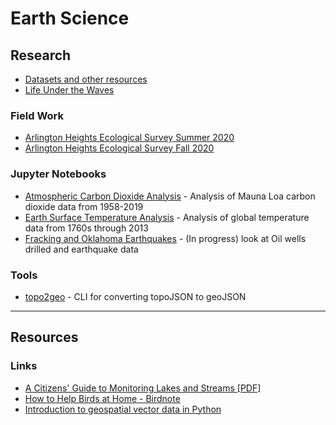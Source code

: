 
# Earth Science

## Research

- [Datasets and other resources](https://github.com/kylepollina/earthscience/blob/master/research/resources.md)
- [Life Under the Waves](https://kylepollina.github.io/earthscience/research/life-under-the-waves.html)

### Field Work
- [Arlington Heights Ecological Survey Summer 2020](https://kylepollina.github.io/earthscience/field-work/summer-survey.html)
- [Arlington Heights Ecological Survey Fall 2020](https://kylepollina.github.io/earthscience/field-work/fall-survey.html)


### Jupyter Notebooks
- [Atmospheric Carbon Dioxide Analysis](https://nbviewer.jupyter.org/github/kylepollina/earthscience/blob/master/notebooks/Atmospheric_CO2_Analysis/Atmospheric%20Carbon%20Dioxide%20Analysis.ipynb) - Analysis of Mauna Loa carbon dioxide data from 1958-2019
- [Earth Surface Temperature Analysis](https://nbviewer.jupyter.org/github/kylepollina/earthscience/blob/master/notebooks/Surface_Temperature_Analysis/Earth%20Surface%20Temperature%20Analysis.ipynb) - Analysis of global temperature data from 1760s through 2013
- [Fracking and Oklahoma Earthquakes](https://nbviewer.jupyter.org/github/kylepollina/earthscience/blob/master/notebooks/Fracking_and_Oklahoma_Quakes/Fracking_and_Oklahoma_Quakes%20main.ipynb) - (In progress) look at Oil wells drilled and earthquake data

### Tools

- [topo2geo](https://github.com/kylepollina/topo2geo) - CLI for converting topoJSON to geoJSON


-------

## Resources

### Links

- [A Citizens' Guide to Monitoring Lakes and Streams [PDF]](https://fortress.wa.gov/ecy/publications/documents/94149.pdf)
- [How to Help Birds at Home - Birdnote](https://www.birdnote.org/how-help-birds/home)
- [Introduction to geospatial vector data in Python](https://nbviewer.jupyter.org/github/ThomasatTUC/Geo-Data-Science/blob/master/Using%20Geo%20Data%20in%20Python.ipynb)
